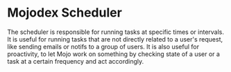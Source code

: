 # Mojodex Scheduler

The scheduler is responsible for running tasks at specific times or intervals.
It is useful for running tasks that are not directly related to a user's request, like sending emails or notifs to a group of users.
It is also useful for proactivity, to let Mojo work on something by checking state of a user or a task at a certain frequency and act accordingly.